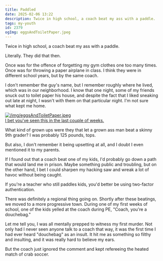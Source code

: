 ```yaml
---
title: Paddled
date: 2025-02-06 13:22
description: Twice in high school, a coach beat my ass with a paddle.  Literally.  They did that then.
tags: my-youth
id: 2379
ogImg: eggsAndToiletPaper.jpeg
---
```


Twice in high school, a coach beat my ass with a paddle.

Literally.  They did that then.

Once was for the offence of forgetting my gym clothes one too many times.  Once was for throwing a paper airplane in class.  I think they were in different school years, but by the same coach.

I don't remember the guy's name, but I remember roughly where he lived, which was in our neighborhood.  I know that one night, some of my friends snuck out to toilet paper his house, and despite the fact that I liked sneaking out late at night, I wasn't with them on that particular night.  I'm not sure what kept me home.

<a class="lightview centered" href="/img/eggsAndToiletPaper.jpeg" data-lightview-caption="I bet you've seen this in the last couple of weeks." data-lightview-group="group1"><img src="/img/eggsAndToiletPaper.jpeg" alt="/img/eggsAndToiletPaper.jpeg"><br><span class="caption">I bet you've seen this in the last couple of weeks.</span></a>

What kind of grown ups were they that let a grown ass man beat a skinny 9th grader?  I was probably 125 pounds, tops.

But also, I don't remember it being upsetting at all, and I doubt I even mentioned it to my parents.

If I found out that a coach beat one of my kids, I'd probably go down a path that would land me in prison.  Maybe something public and troubling, but on the other hand, I bet I could sharpen my hacking saw and wreak a lot of havoc without being caught.  

If you're a teacher who still paddles kids, you'd better be using two-factor authentication.

There was definitely a regional thing going on.  Shortly after these beatings, we moved to a more progressive town.  During one of my first weeks of school, one of the kids yelled at the coach during PE, "Coach, you're a douchebag."

Let me tell you, I was all mentally prepped to witness my first murder.  Not only had I never seen anyone talk to a coach that way, it was the first time I had ever heard "douchebag" as an insult.  It hit me as something so filthy and insulting, and it was really hard to believe my ears.

But the coach just ignored the comment and kept refereeing the heated match of crab soccer.

